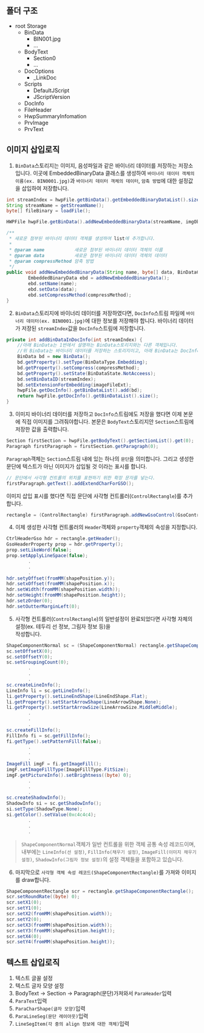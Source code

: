 ## 폴더 구조
 - root Storage
   - BinData
     - BIN001.jpg
     - ...
   - BodyText
     - Section0
     - ...
   - DocOptions
     - _LinkDoc
   - Scripts
     - DefaultJScript
     - JScriptVersion
   - DocInfo
   - FileHeader
   - HwpSummaryInfomation
   - PrvImage
   - PrvText

## 이미지 삽입로직
1. `BinData`스토리지는 이미지, 음성파일과 같은 바이너리 데이터를 저장하는 저장소입니다. 이곳에
EmbeddedBinaryData 클래스를 생성하여 `바이너리 데이터 객체의 이름(ex. BIN0001.jpg)`과 `바이너리 데이터 객체의 데이터`, `암축 방법`에 대한
설정값을 삽입하여 저장합니다.
```java
int streamIndex = hwpFile.getBinData().getEmbeddedBinaryDataList().size() + 1;
String streamName = getStreamName();
byte[] fileBinary = loadFile();

HWPFile hwpFile.getBinData().addNewEmbeddedBinaryData(streamName, imgObj.getBytes(), compressMethod);

/**
 * 새로운 첨부된 바이너리 데이터 객체를 생성하여 list에 추가합니다.
 *
 * @param name           새로운 첨부된 바이너리 데이터 객체의 이름
 * @param data           새로운 첨부된 바이너리 데이터 객체의 데이터
 * @param compressMethod 암축 방법
 */
public void addNewEmbeddedBinaryData(String name, byte[] data, BinDataCompress compressMethod) {
        EmbeddedBinaryData ebd = addNewEmbeddedBinaryData();
        ebd.setName(name);
        ebd.setData(data);
        ebd.setCompressMethod(compressMethod);
}
```

2. `BinData`스토리지에 바이너리 데이터를 저장하였다면, `DocInfo`스트림 파일에 `바이너리 데이터(ex. BIN0001.jpg)`에 대한
정보를 저장해야 합니다. 바이너리 데이터가 저장된 `streamIndex`값을 `DocInfo`스트림에 저장합니다.
```java
private int addBinDataInDocInfo(int streamIndex) {
    //아래 BinData는 1번에서 설명하는 BinData스토리지와는 다른 객체입니다.
    //위 BinData는 바이너리 데이터를 저장하는 스토리지이고, 아래 BinData는 DocInfo에 저장할 스트림 파일입니다.
    BinData bd = new BinData();
    bd.getProperty().setType(BinDataType.Embedding);
    bd.getProperty().setCompress(compressMethod);
    bd.getProperty().setState(BinDataState.NotAcceess);
    bd.setBinDataID(streamIndex);
    bd.setExtensionForEmbedding(imageFileExt);
    hwpFile.getDocInfo().getBinDataList().add(bd);
    return hwpFile.getDocInfo().getBinDataList().size();
}
```

3. 이미지 바이너리 데이터를 저장하고 `DocInfo`스트림에도 저장을 했다면 이제 본문에 직접 이미지를 그려줘야합니다.
본문은 `BodyText`스토리지안 `Section`스트림에 저장한 값을 출력합니다.
```java
Section firstSection = hwpFile.getBodyText().getSectionList().get(0);
Paragraph firstParagraph = firstSection.getParagraph(0);
```
`Paragraph`객체는 `Section`스트림 내에 있는 하나의 `문단`을 의미합니다.
그리고 생성한 문단에 텍스트가 아닌 이미지가 삽입될 것 이라는 표시를 합니다.
```java
// 문단에서 사각형 컨트롤의 위치를 표현하기 위한 확장 문자를 넣는다.
firstParagraph.getText().addExtendCharForGSO();
```
이미지 삽입 표시를 했다면 직접 문단에 사각형 컨트롤러(`ControlRectangle`)를 추가합니다.
```java
rectangle = (ControlRectangle) firstParagraph.addNewGsoControl(GsoControlType.Rectangle);
```

4. 이제 생성한 사각형 컨트롤러의 `Header`객체와 `property`객체의 속성을 지정합니다.
```java
CtrlHeaderGso hdr = rectangle.getHeader();
GsoHeaderProperty prop = hdr.getProperty();
prop.setLikeWord(false);
prop.setApplyLineSpace(false);
        .
        .
        .
hdr.setyOffset(fromMM(shapePosition.y));
hdr.setxOffset(fromMM(shapePosition.x));
hdr.setWidth(fromMM(shapePosition.width));
hdr.setHeight(fromMM(shapePosition.height));
hdr.setzOrder(0);
hdr.setOutterMarginLeft(0);
```

5. 사각형 컨트롤러(`ControlRectangle`)의 일반설정이 완료되었다면 사각형 자체의 설정(ex. 테두리 선 정보, 그림자 정보 등)을  
작성합니다.
```java
ShapeComponentNormal sc = (ShapeComponentNormal) rectangle.getShapeComponent();
sc.setOffsetX(0);
sc.setOffsetY(0);
sc.setGroupingCount(0);
        .
        .
        .
sc.createLineInfo();
LineInfo li = sc.getLineInfo();
li.getProperty().setLineEndShape(LineEndShape.Flat);
li.getProperty().setStartArrowShape(LineArrowShape.None);
li.getProperty().setStartArrowSize(LineArrowSize.MiddleMiddle);
        .
        .
        .
sc.createFillInfo();
FillInfo fi = sc.getFillInfo();
fi.getType().setPatternFill(false);
        .
        .
        .
ImageFill imgF = fi.getImageFill();
imgF.setImageFillType(ImageFillType.FitSize);
imgF.getPictureInfo().setBrightness((byte) 0);
        .
        .
        .
sc.createShadowInfo();
ShadowInfo si = sc.getShadowInfo();
si.setType(ShadowType.None);
si.getColor().setValue(0xc4c4c4);
        .
        .
        .
```
>`ShapeComponentNormal`객체가 일반 컨트롤을 위한 객체 공통 속성 레코드이며,
> 내부에는 `LineInfo(선 설정)`, `FillInfo(채우기 설정)`, `ImageFill(이미지 채우기 설정)`,
> `ShadowInfo(그림자 정보 설정)`의 설정 객체들을 포함하고 있습니다.

6. 마지막으로 `사각형 객체 속성 레코드(ShapeComponentRectangle)`를 가져와 이미지를 draw합니다.
```java
ShapeComponentRectangle scr = rectangle.getShapeComponentRectangle();
scr.setRoundRate((byte) 0);
scr.setX1(0);
scr.setY1(0);
scr.setX2(fromMM(shapePosition.width));
scr.setY2(0);
scr.setX3(fromMM(shapePosition.width));
scr.setY3(fromMM(shapePosition.height));
scr.setX4(0);
scr.setY4(fromMM(shapePosition.height));
```

## 텍스트 삽입로직
1. 텍스트 글꼴 설정
2. 텍스트 글자 모양 설정
3. BodyText -> Section -> Paragraph(문단)가져와서 `ParaHeader`입력
4. `ParaText`입력
5. `ParaCharShape(글자 모양)`입력
6. `ParaLineSeg(문단 레이아웃)`입력
7. `LineSegItem(각 중의 align 정보에 대한 객체)`입력

